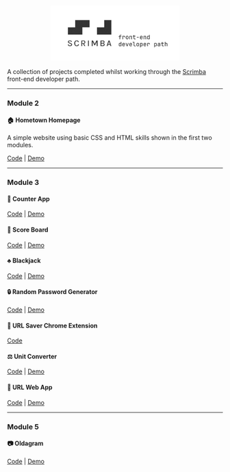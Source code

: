 <p align="center"><img src="./assets/header.png" alt="reb84-the-odin-project" width="300"/></p>

A collection of projects completed whilst working through the [Scrimba](https://scrimba.com) front-end developer path.

---

### Module 2
#### 🏠 **Hometown Homepage**
A simple website using basic CSS and HTML skills shown in the first two modules.

[Code](./01-hometown-homepage) | [Demo](https://hometown-homepage-alpha.vercel.app/)

---

### Module 3
#### 🐸 **Counter App**
[Code](./02-counter-app) | [Demo](https://froggy-counter.vercel.app/)

#### 🏀 **Score Board**
[Code](./03-score-board) | [Demo](https://score-board-psi.vercel.app/)

#### ♣️ **Blackjack**
[Code](./04-blackjack) | [Demo](https://blackjack-five-rust.vercel.app/)

#### 🔒 **Random Password Generator**
[Code](./05-password-generator) | [Demo](https://password-generator-rouge-tau-21.vercel.app/)

#### 🛜 **URL Saver Chrome Extension**
[Code](./06-url-saver-extension)

#### ⚖️ **Unit Converter**
[Code](./07-unit-converter) | [Demo](https://unit-converter-henna-psi.vercel.app/)

#### 🛜 **URL Web App**
[Code](./08-url-saver-web-app) | [Demo](https://bookmarker-tau-gilt.vercel.app/)

---

### Module 5
#### 📷 **Oldagram**
[Code](./09-oldagram) | [Demo](https://oldagram-neon.vercel.app/)